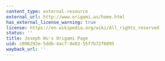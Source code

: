 ```yaml
---
content_type: external-resource
external_url: http://www.origami.as/home.html
has_external_license_warning: true
license: https://en.wikipedia.org/wiki/All_rights_reserved
status: ''
title: Joseph Wu's Origami Page
uid: c096292e-5ddb-4ac7-9e83-55f7b72f6095
wayback_url: ''
---
```

